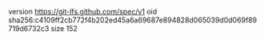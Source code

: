 version https://git-lfs.github.com/spec/v1
oid sha256:c4109ff2cb772f4b202ed45a6a69687e894828d065039d0d069f89719d6732c3
size 152
